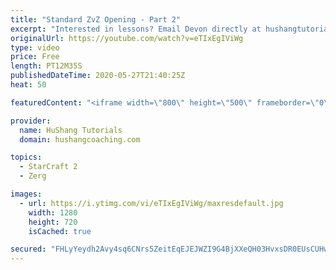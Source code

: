 ```yaml
---
title: "Standard ZvZ Opening - Part 2"
excerpt: "Interested in lessons? Email Devon directly at hushangtutorials@outlook.com ------------------------------------------------------------------------------------------------------- Want to support HuShang Tutorials directly? Patreon is a website where you can contribute a monthly donation that will help"
originalUrl: https://youtube.com/watch?v=eTIxEgIViWg
type: video
price: Free
length: PT12M35S
publishedDateTime: 2020-05-27T21:40:25Z
heat: 50

featuredContent: "<iframe width=\"800\" height=\"500\" frameborder=\"0\" src=\"https://www.youtube.com/embed/eTIxEgIViWg\" allow=\"accelerometer; autoplay; encrypted-media; gyroscope; picture-in-picture\" allowfullscreen></iframe>"

provider:
  name: HuShang Tutorials
  domain: hushangcoaching.com

topics:
  - StarCraft 2
  - Zerg

images:
  - url: https://i.ytimg.com/vi/eTIxEgIViWg/maxresdefault.jpg
    width: 1280
    height: 720
    isCached: true

secured: "FHLyYeydh2Avy4sq6CNrs5ZeitEqEJEJWZI9G4BjXXeQH03HvxsDR0EUsCUHwZmT/tIfGlKH5VTk2PeJqfva68f9C9XPXRnVDmbDSDAqVSdeFE6Rv6n+HzOjETBfCfqJ3VZTVyWobukOwyVhtV44vT0blFOs2tM3oPTnENxOEjSiIHfALpLIM57zLPATgoemkaxrfKkGc0A7zjCHYLGrWdvfDnlOb1M8Wt6PnGoQDuyK6WQurV2C14cU4QRDCuC5Zg6Kum8nnBxoVPFrdqT9qkVbIqCaSpvEJoFpj7uKZTqusF5vIOPXIUw2f5vZf3XAGWe0ZKcqHH/PZWG7SYSgMnjvOTQ9pEOiDChP4SDf8GGuyzTzokdyv9DLVE2pAPePWx3gUgsu1imDpxPcet3wfR6H+PxZddpFsBREWcoKzXs=;9lJf//sOXNkCeL323O+rBw=="
---
```


